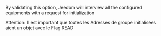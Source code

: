 By validating this option, Jeedom will interview all the configured equipments with a request for initialization

Attention:
Il est important que toutes les Adresses de groupe initialisées aient un objet avec le Flag READ